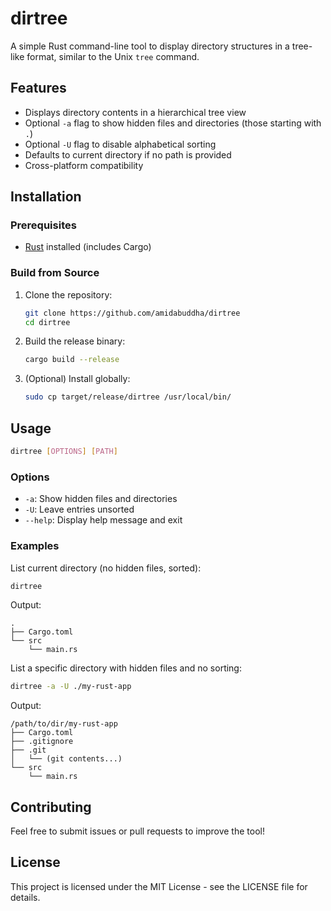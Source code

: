 # dirtree

A simple Rust command-line tool to display directory structures in a tree-like format, similar to the Unix `tree` command.

## Features
- Displays directory contents in a hierarchical tree view
- Optional `-a` flag to show hidden files and directories (those starting with `.`)
- Optional `-U` flag to disable alphabetical sorting
- Defaults to current directory if no path is provided
- Cross-platform compatibility

## Installation

### Prerequisites
- [Rust](https://www.rust-lang.org/tools/install) installed (includes Cargo)

### Build from Source
1. Clone the repository:
   ```bash
   git clone https://github.com/amidabuddha/dirtree
   cd dirtree
   ```

2. Build the release binary:
   ```bash
   cargo build --release
   ```

3. (Optional) Install globally:
   ```bash
   sudo cp target/release/dirtree /usr/local/bin/
   ```

## Usage

```bash
dirtree [OPTIONS] [PATH]
```

### Options

- `-a`: Show hidden files and directories
- `-U`: Leave entries unsorted
- `--help`: Display help message and exit

### Examples

List current directory (no hidden files, sorted):
```bash
dirtree
```

Output:
```
.
├── Cargo.toml
└── src
    └── main.rs
```

List a specific directory with hidden files and no sorting:
```bash
dirtree -a -U ./my-rust-app
```

Output:
```
/path/to/dir/my-rust-app
├── Cargo.toml
├── .gitignore
├── .git
│   └── (git contents...)
└── src
    └── main.rs
```

## Contributing

Feel free to submit issues or pull requests to improve the tool!

## License

This project is licensed under the MIT License - see the LICENSE file for details.
